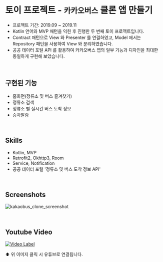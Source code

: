 # 토이 프로젝트 - `카카오버스` 클론 앱 만들기

- 프로젝트 기간: 2019.09 ~ 2019.11
- Kotlin 언어와 MVP 패턴을 익힌 후 진행한 두 번째 토이 프로젝트입니다.
- Contract 패턴으로 View 와 Presenter 를 연결하였고, Model 에서는 Repository 패턴을 사용하여 View 와 분리하였습니다.
- 공공 데이터 포털 API 를 활용하여 카카오버스 앱의 일부 기능과 디자인을 최대한 동일하게 구현해 보았습니다.

<br/>

## 구현된 기능

- 홈화면(정류소 및 버스 즐겨찾기)
- 정류소 검색
- 정류소 별 실시간 버스 도착 정보
- 승차알람

<br/>

## Skills

- Kotlin, MVP
- Retrofit2, Okhttp3, Room
- Service, Notification
- 공공 데이터 포털 '정류소 및 버스 도착 정보 API'

<br/>

## Screenshots

![kakaobus_clone_screenshot](https://user-images.githubusercontent.com/33805423/214321311-a87aff73-8cc9-4d4e-8b4e-dcfccea0a5c8.png)

<br/>

## Youtube Video

[![Video Label](https://img.youtube.com/vi/mzymEDLK_8I/2.jpg)](https://youtu.be/mzymEDLK_8I)

⬆️ 위 이미지 클릭 시 유튜브로 연결됩니다.